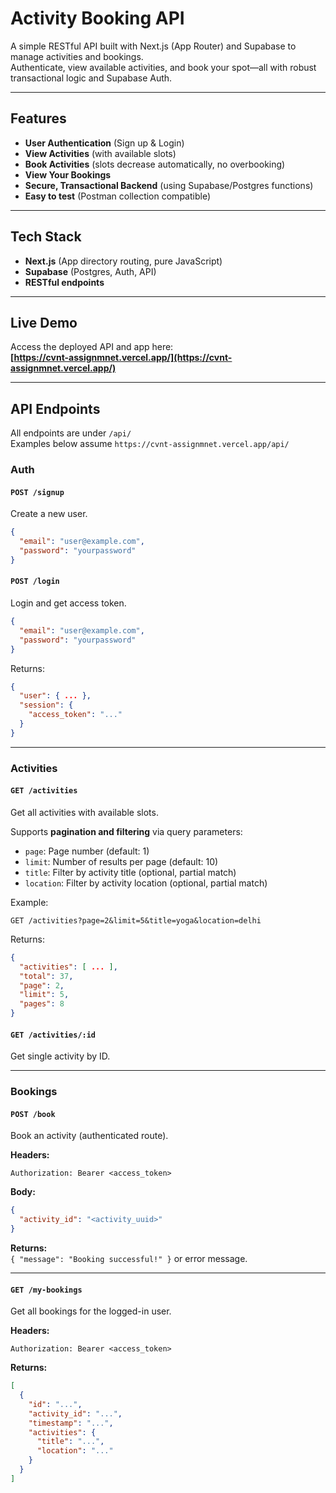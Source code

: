 # Activity Booking API

A simple RESTful API built with Next.js (App Router) and Supabase to manage activities and bookings.  
Authenticate, view available activities, and book your spot—all with robust transactional logic and Supabase Auth.

---

## Features

- **User Authentication** (Sign up & Login)
- **View Activities** (with available slots)
- **Book Activities** (slots decrease automatically, no overbooking)
- **View Your Bookings**
- **Secure, Transactional Backend** (using Supabase/Postgres functions)
- **Easy to test** (Postman collection compatible)

---

## Tech Stack

- **Next.js** (App directory routing, pure JavaScript)
- **Supabase** (Postgres, Auth, API)
- **RESTful endpoints**

---

## Live Demo

Access the deployed API and app here:  
**[https://cvnt-assignmnet.vercel.app/](https://cvnt-assignmnet.vercel.app/)**

---

## API Endpoints

All endpoints are under `/api/`  
Examples below assume `https://cvnt-assignmnet.vercel.app/api/`

### **Auth**

#### `POST /signup`
Create a new user.
```json
{
  "email": "user@example.com",
  "password": "yourpassword"
}
```

#### `POST /login`
Login and get access token.
```json
{
  "email": "user@example.com",
  "password": "yourpassword"
}
```
Returns:  
```json
{
  "user": { ... },
  "session": {
    "access_token": "..."
  }
}
```

---

### **Activities**

#### `GET /activities`
Get all activities with available slots.

Supports **pagination and filtering** via query parameters:
- `page`: Page number (default: 1)
- `limit`: Number of results per page (default: 10)
- `title`: Filter by activity title (optional, partial match)
- `location`: Filter by activity location (optional, partial match)

Example:
```
GET /activities?page=2&limit=5&title=yoga&location=delhi
```
Returns:
```json
{
  "activities": [ ... ],
  "total": 37,
  "page": 2,
  "limit": 5,
  "pages": 8
}
```

#### `GET /activities/:id`
Get single activity by ID.

---

### **Bookings**

#### `POST /book`
Book an activity (authenticated route).

**Headers:**
```
Authorization: Bearer <access_token>
```

**Body:**
```json
{
  "activity_id": "<activity_uuid>"
}
```
**Returns:**  
`{ "message": "Booking successful!" }` or error message.

---

#### `GET /my-bookings`
Get all bookings for the logged-in user.

**Headers:**
```
Authorization: Bearer <access_token>
```

**Returns:**
```json
[
  {
    "id": "...",
    "activity_id": "...",
    "timestamp": "...",
    "activities": {
      "title": "...",
      "location": "..."
    }
  }
]
```